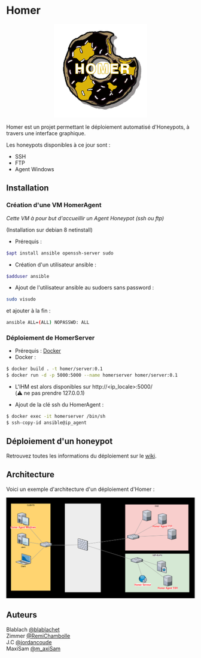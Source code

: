 #   Homer 
<p align="center">
<img src="docs/images/logo.png" width="250">
</p>


Homer est un projet permettant le déploiement automatisé d'Honeypots, à travers une interface graphique.

Les honeypots disponibles à ce jour sont :
* SSH
* FTP 
* Agent Windows

## Installation

### Création d'une VM HomerAgent

_Cette VM à pour but d'accueillir un Agent Honeypot (ssh ou ftp)_

(Installation sur debian 8 netinstall)

* Prérequis : 
 ```bash
 $apt install ansible openssh-server sudo
 ```
* Création d'un utilisateur ansible : 
 ```bash
 $adduser ansible
 ```
* Ajout de l'utilisateur ansible au sudoers sans password : 
```bash
sudo visudo
``` 
et ajouter à la fin : 
``` bash
ansible ALL=(ALL) NOPASSWD: ALL
```


### Déploiement de HomerServer

* Prérequis : [Docker](https://docs.docker.com/install/)
* Docker : 
```bash
$ docker build . -t homer/server:0.1
$ docker run -d -p 5000:5000 --name homerserver homer/server:0.1
```

* L'IHM est alors disponibles sur http://\<ip_locale\>:5000/<br> (:warning: ne pas prendre 127.0.0.1)

* Ajout de la clé ssh du HomerAgent :
```bash
$ docker exec -it homerserver /bin/sh
$ ssh-copy-id ansible@ip_agent
```

## Déploiement d'un honeypot

Retrouvez toutes les informations du déploiement sur le [wiki](https://github.com/P-TE/Homer-Honeypots/wiki/2.-D%C3%A9ploiement-d'un-honeypot).


## Architecture

Voici un exemple d'architecture d'un déploiement d'Homer : 
<center><img src="docs/images/architecture_homer.png"></center>


## Auteurs

Blablach [@blablachet](https://twitter.com/blablachet)
<br>Zimmer [@RemiChambolle](https://twitter.com/RemiChambolle)
<br>J.C [@jordancoude](https://twitter.com/jordancoude)
<br>MaxiSam [@m_axiSam](https://twitter.com/m_axiSam)

